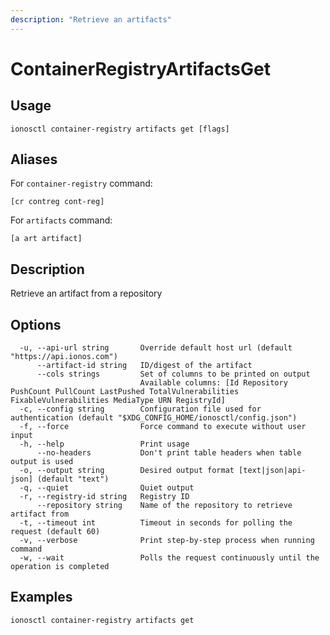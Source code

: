 ```yaml
---
description: "Retrieve an artifacts"
---
```


# ContainerRegistryArtifactsGet

## Usage

```text
ionosctl container-registry artifacts get [flags]
```

## Aliases

For `container-registry` command:

```text
[cr contreg cont-reg]
```

For `artifacts` command:

```text
[a art artifact]
```

## Description

Retrieve an artifact from a repository

## Options

```text
  -u, --api-url string       Override default host url (default "https://api.ionos.com")
      --artifact-id string   ID/digest of the artifact
      --cols strings         Set of columns to be printed on output 
                             Available columns: [Id Repository PushCount PullCount LastPushed TotalVulnerabilities FixableVulnerabilities MediaType URN RegistryId]
  -c, --config string        Configuration file used for authentication (default "$XDG_CONFIG_HOME/ionosctl/config.json")
  -f, --force                Force command to execute without user input
  -h, --help                 Print usage
      --no-headers           Don't print table headers when table output is used
  -o, --output string        Desired output format [text|json|api-json] (default "text")
  -q, --quiet                Quiet output
  -r, --registry-id string   Registry ID
      --repository string    Name of the repository to retrieve artifact from
  -t, --timeout int          Timeout in seconds for polling the request (default 60)
  -v, --verbose              Print step-by-step process when running command
  -w, --wait                 Polls the request continuously until the operation is completed 
```

## Examples

```text
ionosctl container-registry artifacts get
```

